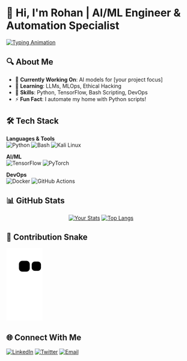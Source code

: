 # 👋 Hi, I'm Rohan | AI/ML Engineer & Automation Specialist

[![Typing Animation](https://readme-typing-svg.demolab.com?font=Fira+Code&weight=600&size=22&duration=4000&pause=1000&color=7F3BF7&width=435&lines=Machine+Learning+Engineer;Python+Automation+Expert;Kali+Linux+Enthusiast;Open-Source+Contributor)](https://git.io/typing-svg)

## 🔍 About Me
- 🔭 **Currently Working On**: AI models for [your project focus]
- 🌱 **Learning**: LLMs, MLOps, Ethical Hacking
- 💼 **Skills**: Python, TensorFlow, Bash Scripting, DevOps
- ⚡ **Fun Fact**: I automate my home with Python scripts!

## 🛠️ Tech Stack
**Languages & Tools**  
![Python](https://img.shields.io/badge/Python-3776AB?style=for-the-badge&logo=python&logoColor=white)
![Bash](https://img.shields.io/badge/Bash-4EAA25?style=for-the-badge&logo=gnu-bash&logoColor=white)
![Kali Linux](https://img.shields.io/badge/Kali_Linux-557C94?style=for-the-badge&logo=kalilinux&logoColor=white)

**AI/ML**  
![TensorFlow](https://img.shields.io/badge/TensorFlow-FF6F00?style=for-the-badge&logo=tensorflow&logoColor=white)
![PyTorch](https://img.shields.io/badge/PyTorch-EE4C2C?style=for-the-badge&logo=pytorch&logoColor=white)

**DevOps**  
![Docker](https://img.shields.io/badge/Docker-2496ED?style=for-the-badge&logo=docker&logoColor=white)
![GitHub Actions](https://img.shields.io/badge/GitHub_Actions-2088FF?style=for-the-badge&logo=githubactions&logoColor=white)

## 📊 GitHub Stats
<div align="center">
  
[![Your Stats](https://github-readme-stats.vercel.app/api?username=RoyalRohan&show_icons=true&theme=radical&hide_border=true)](https://github.com/RoyalRohan)
[![Top Langs](https://github-readme-stats.vercel.app/api/top-langs/?username=RoyalRohan&layout=compact&theme=radical&hide_border=true)](https://github.com/RoyalRohan)

</div>

## 🐍 Contribution Snake
![Contribution Grid](https://github.com/RoyalRohan/RoyalRohan/blob/output/github-contribution-grid-snake.svg)

## 🌐 Connect With Me
[![LinkedIn](https://img.shields.io/badge/LinkedIn-0077B5?style=for-the-badge&logo=linkedin&logoColor=white)](https://linkedin.com/in/yourprofile)
[![Twitter](https://img.shields.io/badge/Twitter-1DA1F2?style=for-the-badge&logo=twitter&logoColor=white)](https://twitter.com/yourhandle)
[![Email](https://img.shields.io/badge/Email-D14836?style=for-the-badge&logo=gmail&logoColor=white)](mailto:youremail@domain.com)
